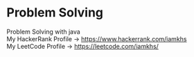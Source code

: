 # Problem Solving
Problem Solving with java <br />
My HackerRank Profile -> https://www.hackerrank.com/iamkhs <br />
My LeetCode Profile -> https://leetcode.com/iamkhs/ <br />
